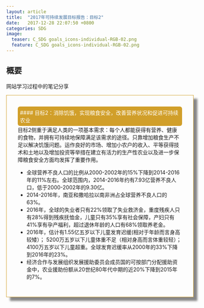 ```yaml
---
layout: article
title:  "2017年可持续发展目标报告：目标2"
date:   2017-12-28 22:07:50 +0800
categories: SDG 
image:
  teaser: C_SDG goals_icons-individual-RGB-02.png
  feature: C_SDG goals_icons-individual-RGB-02.png
---
```




## 概要
网站学习过程中的笔记分享

<div class="row img-rounded" style="padding:30px; box-shadow: 10px 10px 5px #888888; border: 1px solid #D19F2A;">
<div class="col-md-12">
<div style="background: #D19F2A; color:white; border-radius:6px; padding:6px;"  markdown="1">
#### 目标2：消除饥饿，实现粮食安全，改善营养状况和促进可持续农业
</div>
</div>
<div class="col-md-8" markdown="1" ><!-- right -->
目标2侧重于满足人类的一项基本需求：每个人都能获得有营养、健康的食物，并拥有可持续地保障满足该需求的途径。只靠增加粮食生产不足以解决饥饿问题。运作良好的市场、增加小农户的收入、平等获得技术和土地以及增加投资等举措在建立有活力的生产性农业以及进一步保障粮食安全方面均发挥了重要作用。

* 全球营养不良人口的比例从2000-2002年的15%下降到2014-2016年的11%左右。全球范围内，2014-2016年约有7.93亿营养不良人口，低于2000-2002年的9.30亿。
* 2014-2016年，南亚和撒哈拉以南非洲占全球营养不良人口的63%。
* 2016年，全球的失业者只有22%领取了失业救济金，重度残疾人只有28%得到残疾抚恤金，儿童只有35%享有社会保障，产妇只有41%享有孕产福利，超过退休年龄的人口有68%领取养老金。
* 2016年，估计有1.55亿五岁以下儿童发育迟缓(相对于年龄而言身高较矮）； 5200万五岁以下儿童体重不足（相对身高而言体重较轻）；4100万五岁以下儿童超重。全球发育迟缓率从2000年的33%下降到2016年的23%。
* 经济合作与发展组织发展援助委员会成员国的可按部门分配援助资金中，农业援助份额从20世纪80年代中期的近20%下降到2015年的7%。

</div>
</div>
